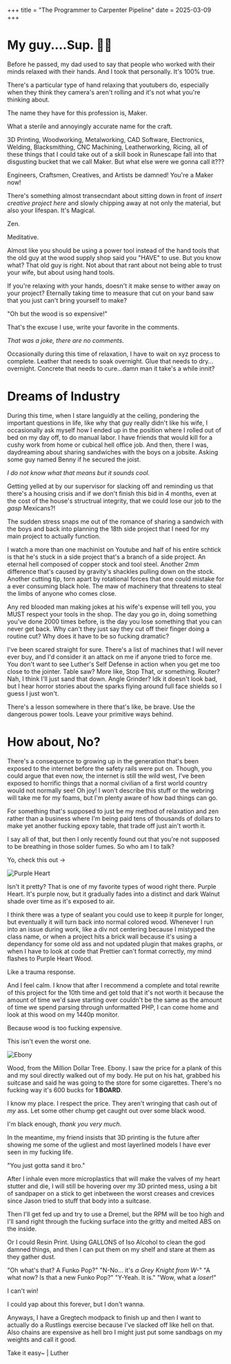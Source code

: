 +++
title = "The Programmer to Carpenter Pipeline"
date = 2025-03-09
+++
# My guy....Sup. 👋🏿

Before he passed, my dad used to say that people who worked with their minds relaxed with their hands. And I took that personally. It's 100% true.

There's a particular type of hand relaxing that youtubers do, especially when they think they camera's aren't rolling and it's not what you're thinking about.

The name they have for this profession is, Maker.

What a sterile and annoyingly accurate name for the craft.

3D Printing, Woodworking, Metalworking, CAD Software, Electronics, Welding, Blacksmithing, CNC Machining, Leatherworking, Ricing, all of these things that I could take out of a skill book in Runescape fall into that disgusting bucket that we call Maker. But what else were we gonna call it???

Engineers, Craftsmen, Creatives, and Artists be damned! You're a Maker now!

There's something almost transecndant about sitting down in front of *insert creative project here* and slowly chipping away at not only the material, but also your lifespan. It's Magical.

Zen.

Meditative.

Almost like you should be using a power tool instead of the hand tools that the old guy at the wood supply shop said you "HAVE" to use. But you know what? That old guy is right. Not about that rant about not being able to trust your wife, but about using hand tools.

If you're relaxing with your hands, doesn't it make sense to wither away on your project? Eternally taking time to measure that cut on your band saw that you just can't bring yourself to make?

"Oh but the wood is so expensive!"

That's the excuse I use, write your favorite in the comments.

*That was a joke, there are no comments.*

Occasionally during this time of relaxation, I have to wait on xyz process to complete. Leather that needs to soak overnight. Glue that needs to dry... overnight. Concrete that needs to cure...damn man it take's a while innit?

# Dreams of Industry

During this time, when I stare languidly at the ceiling, pondering the important questions in life, like why that guy really didn't like his wife, I occasionally ask myself how I ended up in the position where I rolled out of bed on my day off, to do manual labor. I have friends that would kill for a cushy work from home or cubical hell office job. And then, there I was, daydreaming about sharing sandwiches with the boys on a jobsite. Asking some guy named Benny if he secured the joist. 

*I do not know what that means but it sounds cool.*

Getting yelled at by our supervisor for slacking off and reminding us that there's a housing crisis and if we don't finish this bid in 4 months, even at the cost of the house's structrual integrity, that we could lose our job to the *gasp* Mexicans?!

The sudden stress snaps me out of the romance of sharing a sandwich with the boys and back into planning the 18th side project that I need for my main project to actually function.

I watch a more than one machinist on Youtube and half of his entire schtick is that he's stuck in a side project that's a branch of a side project. An eternal hell composed of copper stock and tool steel. Another 2mm difference that's caused by gravity's shackles pulling down on the stock. Another cutting tip, torn apart by rotational forces that one could mistake for a ever consuming black hole. The maw of machinery that threatens to steal the limbs of anyone who comes close.

Any red blooded man making jokes at his wife's expense will tell you, you MUST respect your tools in the shop. The day you go in, doing something you've done 2000 times before, is the day you lose something that you can never get back. Why can't they just say they cut off their finger doing a routine cut? Why does it have to be so fucking dramatic?

I've been scared straight for sure. There's a list of machines that I will never ever buy, and I'd consider it an attack on me if anyone tried to force me. You don't want to see Luther's Self Defense in action when you get me too close to the jointer. Table saw? More like, Stop That, or something. Router? Nah, I think I'll just sand that down. Angle Grinder? Idk it doesn't look bad, but I hear horror stories about the sparks flying around full face shields so I guess I just won't.

There's a lesson somewhere in there that's like, be brave. Use the dangerous power tools. Leave your primitive ways behind.

# How about, No?

There's a consequence to growing up in the generation that's been exposed to the internet before the safety rails were put on. Though, you could argue that even now, the internet is still the wild west, I've been exposed to horrific things that a normal civilian of a first world country would not normally see! Oh joy! I won't describe this stuff or the webring will take me for my foams, but I'm plenty aware of how bad things can go.

For something that's supposed to just be my method of relaxation and zen rather than a business where I'm being paid tens of thousands of dollars to make yet another fucking epoxy table, that trade off just ain't worth it.

I say all of that, but then I only recently found out that you're not supposed to be breathing in those solder fumes. So who am I to talk?

Yo, check this out ->

![Purple Heart](/blogImages/purpleHeart.jpg "Some Purple Heart Wood")

Isn't it pretty? That is one of my favorite types of wood right there. Purple Heart. It's purple now, but it gradually fades into a distinct and dark Walnut shade over time as it's exposed to air.

I think there was a type of sealant you could use to keep it purple for longer, but eventually it will turn back into normal colored wood. Whenever I run into an issue during work, like a div not centering because I mistyped the class name, or when a project hits a brick wall because it's using a dependancy for some old ass and not updated plugin that makes graphs, or when I have to look at code that Prettier can't format correctly, my mind flashes to Purple Heart Wood.

Like a trauma response.

And I feel calm. I know that after I recommend a complete and total rewrite of this project for the 10th time and get told that it's not worth it because the amount of time we'd save starting over couldn't be the same as the amount of time we spend parsing through unformatted PHP, I can come home and look at this wood on my 1440p monitor.

Because wood is too fucking expensive.

This isn't even the worst one.

![Ebony](/blogImages/ebony.jpg "Ebony Wood")

Wood, from the Million Dollar Tree. Ebony. I saw the price for a plank of this and my soul directly walked out of my body. He put on his hat, grabbed his suitcase and said he was going to the store for some cigarettes. There's no fucking way it's 600 bucks for **1 BOARD**.

I know my place. I respect the price. They aren't wringing that cash out of *my* ass. Let some other chump get caught out over some black wood.

I'm black enough, *thank you very much*.

In the meantime, my friend insists that 3D printing is the future after showing me some of the ugliest and most layerlined models I have ever seen in my fucking life.

"You just gotta sand it bro."

After I inhale even more microplastics that will make the valves of my heart stutter and die, I will still be hovering over my 3D printed mess, using a bit of sandpaper on a stick to get inbetween the worst creases and crevices since Jason tried to stuff that body into a suitcase.

Then I'll get fed up and try to use a Dremel, but the RPM will be too high and I'll sand right through the fucking surface into the gritty and melted ABS on the inside.

Or I could Resin Print. Using GALLONS of Iso Alcohol to clean the god damned things, and then I can put them on my shelf and stare at them as they gather dust.

"Oh what's that? A Funko Pop?"
"N-No... it's *a Grey Knight from W-*"
"A what now? Is that a new Funko Pop?"
"Y-Yeah. It is."
"Wow, what a *loser*!"

I can't win!

I could yap about this forever, but I don't wanna.

Anyways, I have a Gregtech modpack to finish up and then I want to actually do a Rustlings exercise because I've slacked off like hell on that. Also chains are expensive as hell bro I might just put some sandbags on my weights and call it good.

Take it easy~ | Luther